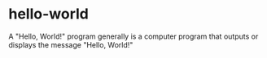 # hello-world
A "Hello, World!" program generally is a computer program that outputs or displays the message "Hello, World!"
